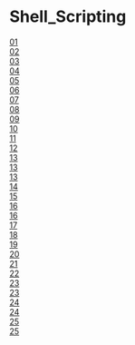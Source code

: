 # Shell_Scripting

[01](01_basic.sh)<br>
[02](02_comments.txt)<br>
[03](03_constant_variables)<br>
[04]()<br>
[05](05_arrays)<br>
[06](06_keyValue)<br>
[07](07_String_operation)<br>
[08](08_User_Interaction)<br>
[09](09_ArithmeticOperations)<br>
[10](10_If-else)<br>
[11](11_If_elif_else)<br>
[12](12_case)<br>
[13](conditions)<br>
[13](13_logical_operation)<br>
[13](13_Logical_operations-2)<br>
[14](14_Ternary-Operations)<br>
[15](15_forloop1.sh)<br>
[16](names.txt)<br>
[16](16_for_with_file)<br>
[17](17_for_with_array)<br>
[18](18_while_loop)<br>
[19](19_until_loop)<br>
[20](20_infinite_while_loop)<br>
[21](21_infinite_for_loop)<br>
[22](22_while_with_file)<br>
[23](23_while_with_CSV)<br>
[23](23_while_with_CSV-2)<br>
[24](24_function)<br>
[24](24_function-2)<br>
[25](25_function_with_argument)<br>
[25](25_calculator_using_function)<br>

